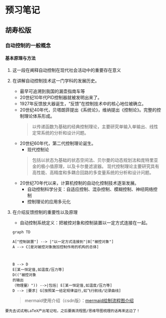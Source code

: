 # 预习笔记
## 胡寿松版
### 自动控制的一般概念
#### 基本原理与方法
1. 这一段在阐释自动控制在现代社会活动中的重要存在意义
2. 在讲解自动控制技术这一门学科的发展历史。
   - 最早可追溯到我国的漏壶指南车等
   - 20世纪10年代PID控制器就被发明出来了。
   - 1927年反馈放大器诞生，“反馈”在控制技术中的核心地位被确立。
   - 20世纪40年代，贝塔朗菲提出《系统论》，维纳提出《控制论》。完整的控制理论体系形成。
        > 以传递函数为基础的经典控制理论，主要研究单输入单输出、线性定常系统的分析和设计问题。
    - 20世纪60年代，第二代控制理论诞生。
        - 现代控制论
        > 包括以状态为基础的状态空间法、贝尔曼的动态规划法和庞特里亚金的极小值原理，以及卡尔曼滤波器。
        > 现代控制理论主要研究具有高性能、高精度和多耦合回路的多变量系统的分析和设计问题。
    - 20世纪70年代以来，计算机控制的自动化控制技术逐渐发展。
        - 自动控制科学分支：自适应控制、混杂控制、模糊控制、神经网络控制
        - 控制理论的应用多元化
3. 在介绍反馈控制的重要性以及原理
   - 自动控制系统定义：把被控对象和控制装置以一定方式连接在一起。
  
   ```mermaid
   graph TD 

   A["控制装置"] --> |"以一定方式连接到"|B["被控对象"]
   A --> C[是对被控对象施加控制作用的机构的总体]

   

   B --> D
   E[某一恒定值,如温度/压力等]
   D(("被控对象
   的输出
   （物理量）")) -->|包括| E[某一恒定值,如温度/压力等]
   D --> |要求| G[按照某一给定规律运行,如飞行航线/记录曲线]

   ```
    >mermaid使用介绍（csdn版）：[mermaid绘制流程图介绍](https://blog.csdn.net/anzaigongzi/article/details/127993874?spm=1001.2014.3001.5502)

`要先去试试用LaTeX产出笔记啦，之后要画流程图/思维导图梳理的话再来这边了！`
   


  